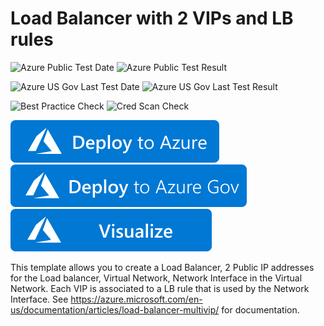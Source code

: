 # Load Balancer with 2 VIPs and LB rules

![Azure Public Test Date](https://azurequickstartsservice.blob.core.windows.net/badges/quickstarts/microsoft.network/loadbalancer-with-multivip/PublicLastTestDate.svg)
![Azure Public Test Result](https://azurequickstartsservice.blob.core.windows.net/badges/quickstarts/microsoft.network/loadbalancer-with-multivip/PublicDeployment.svg)

![Azure US Gov Last Test Date](https://azurequickstartsservice.blob.core.windows.net/badges/quickstarts/microsoft.network/loadbalancer-with-multivip/FairfaxLastTestDate.svg)
![Azure US Gov Last Test Result](https://azurequickstartsservice.blob.core.windows.net/badges/quickstarts/microsoft.network/loadbalancer-with-multivip/FairfaxDeployment.svg)

![Best Practice Check](https://azurequickstartsservice.blob.core.windows.net/badges/quickstarts/microsoft.network/loadbalancer-with-multivip/BestPracticeResult.svg)
![Cred Scan Check](https://azurequickstartsservice.blob.core.windows.net/badges/quickstarts/microsoft.network/loadbalancer-with-multivip/CredScanResult.svg)

[![Deploy To Azure](https://raw.githubusercontent.com/Azure/azure-quickstart-templates/master/1-CONTRIBUTION-GUIDE/images/deploytoazure.svg?sanitize=true)](https://portal.azure.com/#create/Microsoft.Template/uri/https%3A%2F%2Fraw.githubusercontent.com%2FAzure%2Fazure-quickstart-templates%2Fmaster%2Fquickstarts%2Fmicrosoft.network%2Floadbalancer-with-multivip%2Fazuredeploy.json)
[![Deploy To Azure US Gov](https://raw.githubusercontent.com/Azure/azure-quickstart-templates/master/1-CONTRIBUTION-GUIDE/images/deploytoazuregov.svg?sanitize=true)](https://portal.azure.us/#create/Microsoft.Template/uri/https%3A%2F%2Fraw.githubusercontent.com%2FAzure%2Fazure-quickstart-templates%2Fmaster%2Fquickstarts%2Fmicrosoft.network%2Floadbalancer-with-multivip%2Fazuredeploy.json)
[![Visualize](https://raw.githubusercontent.com/Azure/azure-quickstart-templates/master/1-CONTRIBUTION-GUIDE/images/visualizebutton.svg?sanitize=true)](http://armviz.io/#/?load=https%3A%2F%2Fraw.githubusercontent.com%2FAzure%2Fazure-quickstart-templates%2Fmaster%2Fquickstarts%2Fmicrosoft.network%2Floadbalancer-with-multivip%2Fazuredeploy.json)    

This template allows you to create a Load Balancer, 2 Public IP addresses for the Load balancer, Virtual Network, Network Interface in the Virtual Network. Each VIP is associated to a LB rule that is used by the Network Interface. See https://azure.microsoft.com/en-us/documentation/articles/load-balancer-multivip/ for documentation.
